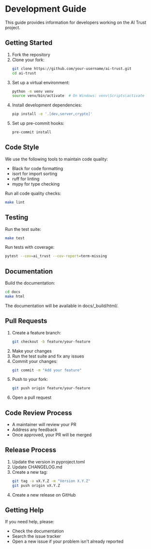 # Development Guide

This guide provides information for developers working on the AI Trust project.

## Getting Started

1. Fork the repository
2. Clone your fork:
   ```bash
   git clone https://github.com/your-username/ai-trust.git
   cd ai-trust
   ```
3. Set up a virtual environment:
   ```bash
   python -m venv venv
   source venv/bin/activate  # On Windows: venv\Scripts\activate
   ```
4. Install development dependencies:
   ```bash
   pip install -e '.[dev,server,crypto]'
   ```
5. Set up pre-commit hooks:
   ```bash
   pre-commit install
   ```

## Code Style

We use the following tools to maintain code quality:

- Black for code formatting
- isort for import sorting
- ruff for linting
- mypy for type checking

Run all code quality checks:

```bash
make lint
```

## Testing

Run the test suite:

```bash
make test
```

Run tests with coverage:

```bash
pytest --cov=ai_trust --cov-report=term-missing
```

## Documentation

Build the documentation:

```bash
cd docs
make html
```

The documentation will be available in docs/_build/html/.

## Pull Requests

1. Create a feature branch:
   ```bash
   git checkout -b feature/your-feature
   ```
2. Make your changes
3. Run the test suite and fix any issues
4. Commit your changes:
   ```bash
   git commit -m "Add your feature"
   ```
5. Push to your fork:
   ```bash
   git push origin feature/your-feature
   ```
6. Open a pull request

## Code Review Process

- A maintainer will review your PR
- Address any feedback
- Once approved, your PR will be merged

## Release Process

1. Update the version in pyproject.toml
2. Update CHANGELOG.md
3. Create a new tag:
   ```bash
   git tag -a vX.Y.Z -m "Version X.Y.Z"
   git push origin vX.Y.Z
   ```
4. Create a new release on GitHub

## Getting Help

If you need help, please:

- Check the documentation
- Search the issue tracker
- Open a new issue if your problem isn't already reported
